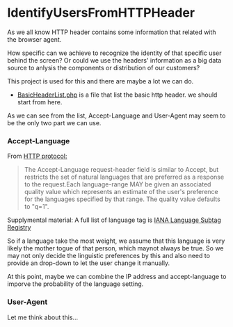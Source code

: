 # IdentifyUsersFromHTTPHeader

As we all know HTTP header contains some information that related with the browser agent.

How specific can we achieve to recognize the identity of that specific user behind the screen? Or could we use the headers' information as a big data source to anlysis the components or distribution of our customers?

This project is used for this and there are maybe a lot we can do.

* [BasicHeaderList.php](http://cs-server.usc.edu:53713/headerlist.php) is a file that list the basic http header. we should start from here.


As we can see from the list, Accept-Language and User-Agent may seem to be the only two part we can use.

### Accept-Language
From [HTTP protocol: ](https://www.w3.org/Protocols/rfc2616/rfc2616-sec14.html#sec14.4)
>The Accept-Language request-header field is similar to Accept, but restricts the set of natural languages that are preferred as a response to the request.Each language-range MAY be given an associated quality value which represents an estimate of the user's preference for the languages specified by that range. The quality value defaults to "q=1". 

Supplymental material: A full list of language tag is [IANA Language Subtag Registry](http://www.iana.org/assignments/language-subtag-registry/language-subtag-registry)

So if a language take the most weight, we assume that this language is very likely the mother togue of that person, which maynot always be true. So we may not only decide the linguistic preferences by this and also need to provide an drop-down to let the user change it manually.

At this point, maybe we can combine the IP address and accept-language to imporve the probability of the language setting.

### User-Agent
Let me think about this...


